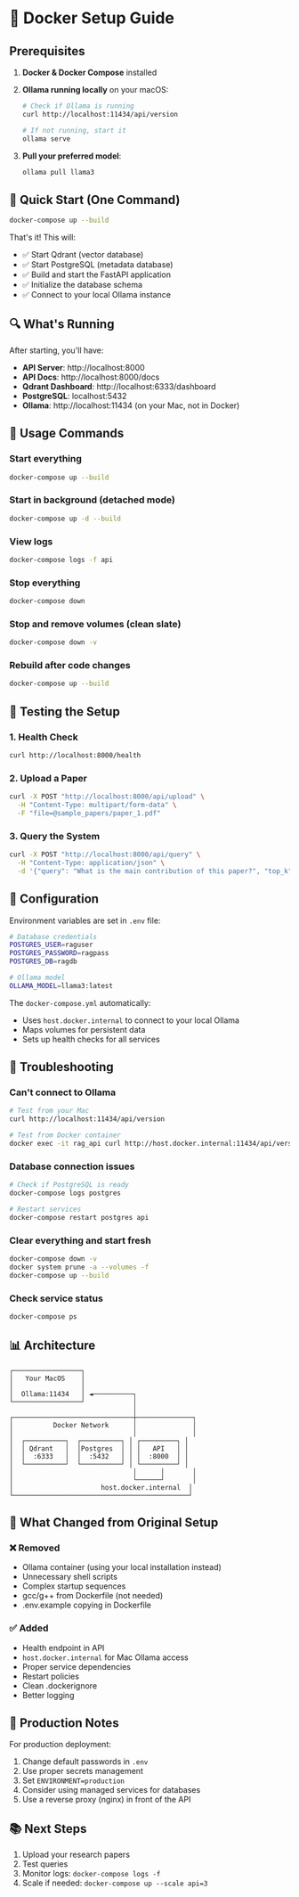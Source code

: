 # 🐳 Docker Setup Guide

## Prerequisites

1. **Docker & Docker Compose** installed
2. **Ollama running locally** on your macOS:

   ```bash
   # Check if Ollama is running
   curl http://localhost:11434/api/version

   # If not running, start it
   ollama serve
   ```

3. **Pull your preferred model**:
   ```bash
   ollama pull llama3
   ```

## 🚀 Quick Start (One Command)

```bash
docker-compose up --build
```

That's it! This will:

- ✅ Start Qdrant (vector database)
- ✅ Start PostgreSQL (metadata database)
- ✅ Build and start the FastAPI application
- ✅ Initialize the database schema
- ✅ Connect to your local Ollama instance

## 🔍 What's Running

After starting, you'll have:

- **API Server**: http://localhost:8000
- **API Docs**: http://localhost:8000/docs
- **Qdrant Dashboard**: http://localhost:6333/dashboard
- **PostgreSQL**: localhost:5432
- **Ollama**: http://localhost:11434 (on your Mac, not in Docker)

## 📝 Usage Commands

### Start everything

```bash
docker-compose up --build
```

### Start in background (detached mode)

```bash
docker-compose up -d --build
```

### View logs

```bash
docker-compose logs -f api
```

### Stop everything

```bash
docker-compose down
```

### Stop and remove volumes (clean slate)

```bash
docker-compose down -v
```

### Rebuild after code changes

```bash
docker-compose up --build
```

## 🧪 Testing the Setup

### 1. Health Check

```bash
curl http://localhost:8000/health
```

### 2. Upload a Paper

```bash
curl -X POST "http://localhost:8000/api/upload" \
  -H "Content-Type: multipart/form-data" \
  -F "file=@sample_papers/paper_1.pdf"
```

### 3. Query the System

```bash
curl -X POST "http://localhost:8000/api/query" \
  -H "Content-Type: application/json" \
  -d '{"query": "What is the main contribution of this paper?", "top_k": 5}'
```

## 🔧 Configuration

Environment variables are set in `.env` file:

```bash
# Database credentials
POSTGRES_USER=raguser
POSTGRES_PASSWORD=ragpass
POSTGRES_DB=ragdb

# Ollama model
OLLAMA_MODEL=llama3:latest
```

The `docker-compose.yml` automatically:

- Uses `host.docker.internal` to connect to your local Ollama
- Maps volumes for persistent data
- Sets up health checks for all services

## 🐛 Troubleshooting

### Can't connect to Ollama

```bash
# Test from your Mac
curl http://localhost:11434/api/version

# Test from Docker container
docker exec -it rag_api curl http://host.docker.internal:11434/api/version
```

### Database connection issues

```bash
# Check if PostgreSQL is ready
docker-compose logs postgres

# Restart services
docker-compose restart postgres api
```

### Clear everything and start fresh

```bash
docker-compose down -v
docker system prune -a --volumes -f
docker-compose up --build
```

### Check service status

```bash
docker-compose ps
```

## 📊 Architecture

```
┌─────────────────┐
│   Your MacOS    │
│                 │
│  Ollama:11434   │ ◄──────────┐
└─────────────────┘            │
                               │
┌──────────────────────────────┼──────────────┐
│          Docker Network      │              │
│                              │              │
│  ┌──────────┐  ┌──────────┐ │ ┌─────────┐ │
│  │ Qdrant   │  │Postgres  │ │ │   API   │ │
│  │  :6333   │  │  :5432   │ │ │  :8000  │ │
│  └──────────┘  └──────────┘ │ └─────────┘ │
│                              │      │       │
│                              └──────┘       │
│                      host.docker.internal  │
└────────────────────────────────────────────┘
```

## 🎯 What Changed from Original Setup

### ❌ Removed

- Ollama container (using your local installation instead)
- Unnecessary shell scripts
- Complex startup sequences
- gcc/g++ from Dockerfile (not needed)
- .env.example copying in Dockerfile

### ✅ Added

- Health endpoint in API
- `host.docker.internal` for Mac Ollama access
- Proper service dependencies
- Restart policies
- Clean .dockerignore
- Better logging

## 🔐 Production Notes

For production deployment:

1. Change default passwords in `.env`
2. Use proper secrets management
3. Set `ENVIRONMENT=production`
4. Consider using managed services for databases
5. Use a reverse proxy (nginx) in front of the API

## 📚 Next Steps

1. Upload your research papers
2. Test queries
3. Monitor logs: `docker-compose logs -f`
4. Scale if needed: `docker-compose up --scale api=3`
